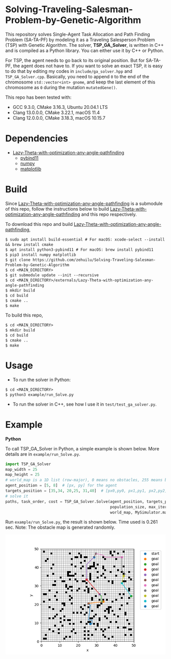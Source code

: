 # Solving-Traveling-Salesman-Problem-by-Genetic-Algorithm
This repository solves Single-Agent Task Allocation and Path Finding Problem (SA-TA-PF) by modeling it as a Traveling Salesperson Problem (TSP) with Genetic Algorithm. The solver, **TSP_GA_Solver**, is written in C++ and is compiled as a Python library. You can either use it by C++ or Python.

For TSP, the agent needs to go back to its original position. But for SA-TA-PF, the agent does not have to. If you want to solve an exact TSP, it is easy to do that by editing my codes in `include/ga_solver.hpp` and `TSP_GA_Solver.cpp`. Basically, you need to append `0` to the end of the chromosome `std::vector<int> gnome`, and keep the last element of this chromosome as `0` during the mutation `mutatedGene()`.


This repo has been tested with:
* GCC 9.3.0, CMake 3.16.3, Ubuntu 20.04.1 LTS
* Clang 13.0.0.0, CMake 3.22.1, macOS 11.4
* Clang 12.0.0.0, CMake 3.18.3, macOS 10.15.7


Dependencies
============
* [Lazy-Theta-with-optimization-any-angle-pathfinding](https://github.com/zehuilu/Lazy-Theta-with-optimization-any-angle-pathfinding)
  - [pybind11](https://github.com/pybind/pybind11)
  - [numpy](https://numpy.org/)
  - [matplotlib](https://matplotlib.org/)


Build
=====

Since [Lazy-Theta-with-optimization-any-angle-pathfinding](https://github.com/zehuilu/Lazy-Theta-with-optimization-any-angle-pathfinding) is a submodule of this repo, follow the instructions below to build [Lazy-Theta-with-optimization-any-angle-pathfinding](https://github.com/zehuilu/Lazy-Theta-with-optimization-any-angle-pathfinding) and this repo respectively.


To download this repo and build [Lazy-Theta-with-optimization-any-angle-pathfinding](https://github.com/zehuilu/Lazy-Theta-with-optimization-any-angle-pathfinding),
```
$ sudo apt install build-essential # For macOS: xcode-select --install && brew install cmake
$ apt install python3-pybind11 # For macOS: brew install pybind11
$ pip3 install numpy matplotlib
$ git clone https://github.com/zehuilu/Solving-Traveling-Salesman-Problem-by-Genetic-Algorithm
$ cd <MAIN_DIRECTORY>
$ git submodule update --init --recursive
$ cd <MAIN_DIRECTORY>/externals/Lazy-Theta-with-optimization-any-angle-pathfinding
$ mkdir build
$ cd build
$ cmake ..
$ make
```


To build this repo,
```
$ cd <MAIN_DIRECTORY>
$ mkdir build
$ cd build
$ cmake ..
$ make
```


Usage
=====


* To run the solver in Python:
```
$ cd <MAIN_DIRECTORY>
$ python3 example/run_Solve.py
```

* To run the solver in C++, see how I use it in `test/test_ga_solver.py`.


Example
=======

**Python**

To call TSP_GA_Solver in Python, a simple example is shown below. More details are in `example/run_Solve.py`.

```python
import TSP_GA_Solver
map_width = 25
map_height = 25
# world_map is a 1D list (row-major), 0 means no obstacles, 255 means blocked by obstacles
agent_position = [5, 8]  # [px, py] for the agent
targets_position = [35,34, 20,25, 31,40]  # [px0,py0, px1,py1, px2,py2] for the targets
# solve it
paths, task_order, cost = TSP_GA_Solver.Solve(agent_position, targets_position,
                                              population_size, max_iter,
                                              world_map, MySimulator.map_width, MySimulator.map_height)
```

Run `example/run_Solve.py`, the result is shown below. Time used is 0.261 sec.
Note: The obstacle map is generated randomly.


![Example](doc/example.png?raw=true "Example")
